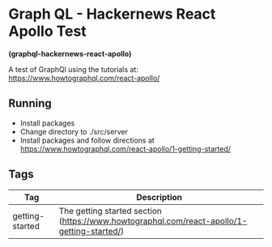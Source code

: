 # Graph QL - Hackernews React Apollo Test

**(graphql-hackernews-react-apollo)**

A test of GraphQl using the tutorials at: https://www.howtographql.com/react-apollo/

## Running

- Install packages
- Change directory to ./src/server
- Install packages and follow directions at https://www.howtographql.com/react-apollo/1-getting-started/

## Tags

| Tag             | Description                                                                                |
| --------------- | ------------------------------------------------------------------------------------------ |
| getting-started | The getting started section (https://www.howtographql.com/react-apollo/1-getting-started/) |
